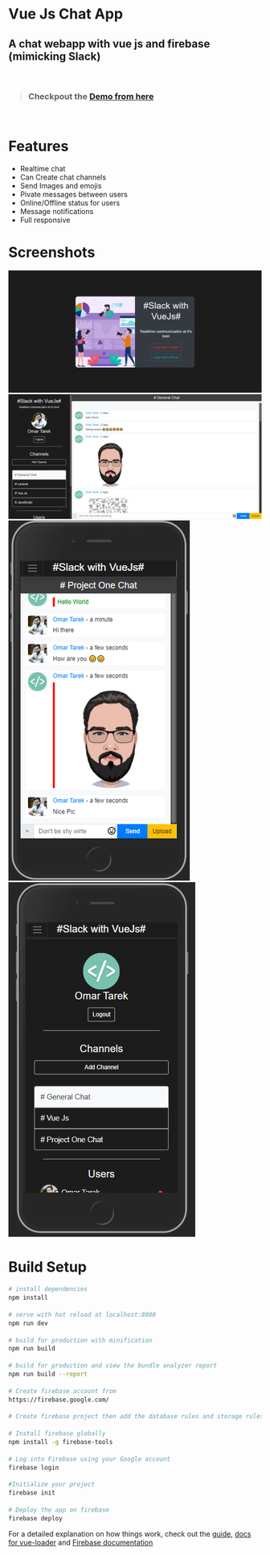 # Vue Js Chat App

<h2>A chat webapp with vue js and firebase (mimicking Slack)</h2>
<br>

> ### Checkpout the [Demo from here](https://slack-with-vuejs.web.app/)

<br>

# Features

<ul>
<li>Realtime chat</li>
<li>Can Create chat channels</li>
<li>Send Images and emojis</li>
<li>Pivate messages between users</li>
<li>Online/Offline status for users</li>
<li>Message notifications</li>
<li>Full responsive</li>
</ul>

# Screenshots

<img src="./src/assets/images/app-screenshots/screen1.png">
<br>

<img src="./src/assets/images/app-screenshots/screen2.png">
<br>

<img src="./src/assets/images/app-screenshots/screen3.png">
<br>

<img src="./src/assets/images/app-screenshots/screen4.png">

# Build Setup

```bash
# install dependencies
npm install

# serve with hot reload at localhost:8080
npm run dev

# build for production with minification
npm run build

# build for production and view the bundle analyzer report
npm run build --report

# Create firebase account from
https://firebase.google.com/

# Create firebase project then add the database rules and storage rules from project files (database.rules.json - storage.rules)

# Install firebase globally
npm install -g firebase-tools

# Log into Firebase using your Google account
firebase login

#Initialize your project
firebase init

# Deploy the app on firebase
firebase deploy
```

For a detailed explanation on how things work, check out the [guide](http://vuejs-templates.github.io/webpack/), [docs for vue-loader](http://vuejs.github.io/vue-loader) and [Firebase documentation](https://firebase.google.com/docs/hosting/quickstart)
